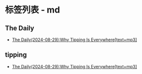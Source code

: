 # 标签列表 - md

## The Daily
- [The Daily(2024-08-29):Why Tipping Is Everywhere[text+mp3]](https://www.histfacts.com/2024/08/why_tipping_is_everywhere/)

## tipping
- [The Daily(2024-08-29):Why Tipping Is Everywhere[text+mp3]](https://www.histfacts.com/2024/08/why_tipping_is_everywhere/)

